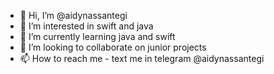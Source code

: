 - 👋 Hi, I’m @aidynassantegi
- 👀 I’m interested in swift and java
- 🌱 I’m currently learning java and swift
- 💞️ I’m looking to collaborate on junior projects
- 📫 How to reach me - text me in telegram @aidynassantegi

<!---
aidynassantegi/aidynassantegi is a ✨ special ✨ repository because its `README.md` (this file) appears on your GitHub profile.
You can click the Preview link to take a look at your changes.
--->
